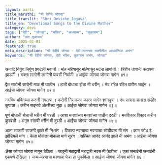 ```yaml
---
layout: aarti
title_marathi: "श्री देवीचे जोगवा"
title_translit: "Shri Deviche Jogava"
title_en: "Devotional Songs to the Divine Mother"
category: devi
tags: ["देवी", "जोगवा", "भक्ति", "आध्यात्म", "तुकाराम"]
author: "संत तुकाराम"
date: 2025-01-01
featured: true
meta_description: "श्री देवीचे जोगवा - देवी माताच्या भक्तीतील आध्यात्मिक अभंग"
keywords: "श्री देवीचे जोगवा, देवी भक्ति, तुकाराम अभंग, जोगवा"
---
```


अनादि निर्गुण निर्गुण प्रगटली भवानी ।
मोह महिषासुर महिषासुर मर्दना लागोनी ।
त्रिविध तापाची करावया झाडणी ।
भक्ता लागोनी लागोनी पावसी निर्वाणी ॥ आईचा जोगवा जोगवा मागेन ॥१॥

द्वैत सारोनी सारोनी माळ मी घालीन ।
हाती बोधाचा झेंडा मी धरीन् ।
भेद रहित रहित वारीस जाईन ।
आईचा जोगवा जोगवा मागेन ॥२॥

नवविध भक्तिच्या करुनी नवरात्रा ।
करोनी निराकरण कारण मागेन ज्ञानपुत्रा ।
दंभ सासरा सासरा संडीन कुपात्रा ।
करीन सद्भावे अंतरीच्या मुद्रा ॥ आईचा जोगवा जोगवा मागेन ॥३॥

पूर्ण बोधाची बोधाची भरीन मी परडी ।
आशा मनशांच्या मनशांच्या पाडीन दरडी ।
मनविकार विकार करीन कुरवंडी ।
अमृत रसाची भरीन मी दुरडी ॥ आईचा जोगवा जोगवा मागेन ॥४॥

आता साजणी साजणी झाले मी नि:संग ।
विकल्प नवऱ्याचा नवऱ्याचा सोडीयला मी संग ।
काम क्रोध हे झोडियले मांग ।
केला मोकळा मोकळा मार्ग सुरंग ।
सत्चित आनंद आनंद झाले मी अभंग ॥ आईचा जोगवा जोगवा मागेन ॥५॥

अैसा जोगवा जोगवा मागून ठेविला ।
जावुनी महाद्वारी महाद्वारी नवस मी फेडीला ।
एका जनार्दनी जनार्दनी एकपणे देखिला ।
जन्म-मरणाचा मरणाचा फेरा हा चुकविला ॥ आईचा जोगवा जोगवा मागेन ॥६॥